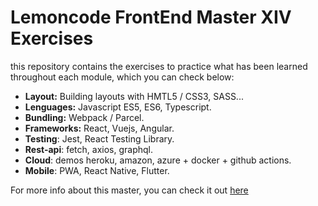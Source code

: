 # Lemoncode FrontEnd Master XIV Exercises

this repository contains the exercises to practice what has been learned throughout each module, which you can check below:

- **Layout:** Building layouts with HMTL5 / CSS3, SASS...
- **Lenguages:** Javascript ES5, ES6, Typescript.
- **Bundling:** Webpack / Parcel.
- **Frameworks:** React, Vuejs, Angular.
- **Testing**: Jest, React Testing Library.
- **Rest-api**: fetch, axios, graphql.
- **Cloud**: demos heroku, amazon, azure + docker + github actions.
- **Mobile**: PWA, React Native, Flutter.

For more info about this master, you can check it out [here](http://lemoncode.net/master-frontend)